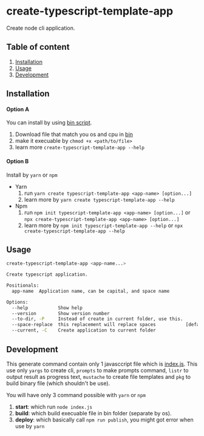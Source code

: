 # create-typescript-template-app

Create node cli application.

## Table of content

1. [Installation](#installation)
2. [Usage](#usage)
3. [Development](#development)

## Installation

#### Option A

You can install by using [bin script](bin).

1. Download file that match you os and cpu in [bin](bin)
2. make it execuable by `chmod +x <path/to/file>`
3. learn more `create-typescript-template-app --help`

#### Option B

Install by `yarn` or `npm`

- Yarn
  1. run `yarn create typescript-template-app <app-name> [option...]`
  2. learn more by `yarn create typescript-template-app --help`
- Npm
  1. run `npm init typescript-template-app <app-name> [option...]` or `npx create-typescript-template-app <app-name> [option...]`
  2. learn more by `npm init typescript-template-app --help` or `npx create-typescript-template-app --help`

## Usage

```bash
create-typescript-template-app <app-name...>

Create typescript application.

Positionals:
  app-name  Application name, can be capital, and space name            [string]

Options:
  --help           Show help                                           [boolean]
  --version        Show version number                                 [boolean]
  --to-dir, -P     Instead of create in current folder, use this.       [string]
  --space-replace  this replacement will replace spaces           [default: "-"]
  --current, -C    Create application to current folder                 [string]
```

## Development

This generate command contain only 1 javasccript file which is [index.js](index.js). This use only `yargs` to create cli, `prompts` to make prompts command, `listr` to output result as progress text, `mustache` to create file templates and `pkg` to build binary file (which shouldn't be use).

You will have only 3 command possible with `yarn` or `npm`

1. **start**: which run `node index.js`
2. **build**: which build execuable file in bin folder (separate by os).
3. **deploy**: which basically call `npm run publish`, you might got error when use by `yarn`
